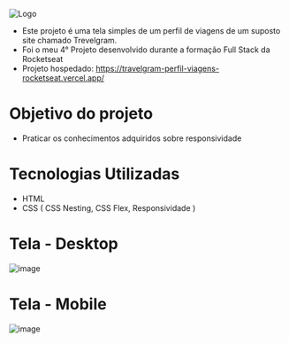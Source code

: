 ![Logo](https://github.com/user-attachments/assets/cc6a9f46-4cc3-4c0f-bd52-0e2b6cd648fa)

- Este projeto é uma tela simples de um perfil de viagens de um suposto site chamado Trevelgram.
- Foi o meu 4° Projeto desenvolvido durante a formação Full Stack da Rocketseat
- Projeto hospedado: https://travelgram-perfil-viagens-rocketseat.vercel.app/
# Objetivo do projeto
- Praticar os conhecimentos adquiridos sobre responsividade

# Tecnologias Utilizadas
- HTML
- CSS ( CSS Nesting, CSS Flex, Responsividade )

# Tela - Desktop
![image](https://github.com/user-attachments/assets/c101e304-2e29-4d0b-8661-1e4b2d49a349)
# Tela - Mobile
![image](https://github.com/user-attachments/assets/7308678c-cad6-4407-af25-bb31d35e21aa)
